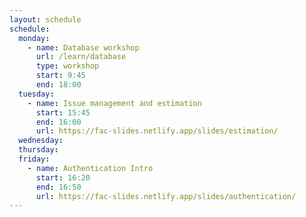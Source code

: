 ```yaml
---
layout: schedule
schedule:
  monday:
    - name: Database workshop
      url: /learn/database
      type: workshop
      start: 9:45
      end: 18:00
  tuesday:
    - name: Issue management and estimation
      start: 15:45
      end: 16:00
      url: https://fac-slides.netlify.app/slides/estimation/
  wednesday:
  thursday:
  friday:
    - name: Authentication Intro
      start: 16:20
      end: 16:50
      url: https://fac-slides.netlify.app/slides/authentication/
---
```

